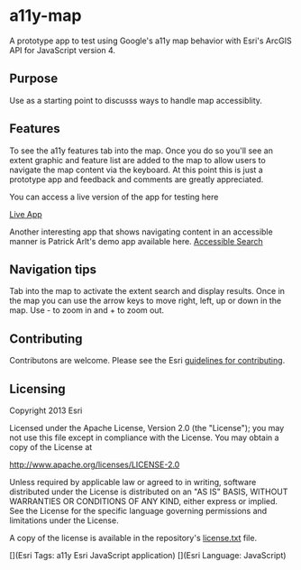 # a11y-map
A prototype app to test using Google's a11y map behavior with Esri's ArcGIS API for JavaScript version 4. 

## Purpose 
Use as a starting point to discusss ways to handle map accessiblity. 

## Features 

To see the a11y features tab into the map. Once you do so you'll see an extent graphic and feature list are added to the map to allow users to navigate the map content via the keyboard. At this point this is just a prototype app and feedback and comments are greatly appreciated. 

You can access a live version of the app for testing here 

[Live App](https://kellyhutchins.github.io/a11y-map/index.html)

Another interesting app that shows navigating content in an accessible manner is Patrick Arlt's demo app available here. 
[Accessible Search](https://github.com/patrickarlt/accessible-js-api-app)


## Navigation tips

Tab into the map to activate the extent search and display results. Once in the map you can use the arrow keys to move right, left, up or down in the map. Use - to zoom in and + to zoom out. 

## Contributing

Contributons are welcome. Please see the Esri [guidelines for contributing](https://github.com/esri/contributing).

## Licensing

Copyright 2013 Esri

Licensed under the Apache License, Version 2.0 (the "License");
you may not use this file except in compliance with the License.
You may obtain a copy of the License at

   http://www.apache.org/licenses/LICENSE-2.0

Unless required by applicable law or agreed to in writing, software
distributed under the License is distributed on an "AS IS" BASIS,
WITHOUT WARRANTIES OR CONDITIONS OF ANY KIND, either express or implied.
See the License for the specific language governing permissions and
limitations under the License.

A copy of the license is available in the repository's [license.txt](https://raw.github.com/Esri/application-boilerplate-js/master/license.txt) file.

[](Esri Tags: a11y Esri JavaScript application)
[](Esri Language: JavaScript)


